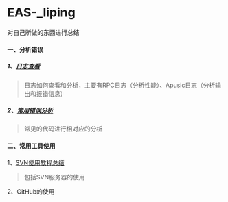 # EAS-_liping

对自己所做的东西进行总结

#### 一、分析错误

##### 1、[日志查看](file/logs.md)

> 日志如何查看和分析，主要有RPC日志（分析性能）、Apusic日志（分析输出和报错信息）

##### 2、[常用错误分析](file/erro.md)

> 常见的代码进行相对应的分析



#### 二、常用工具使用

1、[SVN使用教程总结](https://www.cnblogs.com/rwh871212/p/6955489.html)

> 包括SVN服务器的使用

2、GitHub的使用
